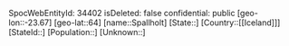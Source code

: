 ﻿---
location: [64,-23.67]
type: City
tags:
- geo/City

---
SpocWebEntityId: 34402
isDeleted: false
confidential: public
[geo-lon::-23.67]
[geo-lat::64]
[name::Spallholt]
[State::]
[Country::[[Iceland]]]
[StateId::]
[Population::]
[Unknown::]

